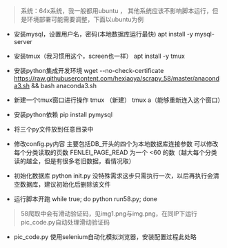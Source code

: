 ﻿> 系统：64x系统，我一般都用ubuntu ， 其他系统应该不影响脚本运行，但是环境部署可能需要调整，下面以ubuntu为例

- 安装mysql，设置用户名，密码(本地数据库运行最快)
apt install -y mysql-server
- 安装tmux（我习惯用这个，screen也一样）
apt install -y tmux
- 安装python集成开发环境
wget --no-check-certificate https://raw.githubusercontent.com/hexiaoya/scrapy_58/master/anaconda3.sh && bash anaconda3.sh
- 新建一个tmux窗口进行操作
tmux （新建）
tmux a（能够重新连入这个窗口）

- 安装python依赖
pip install pymysql

- 将三个py文件放到任意目录中

- 修改config.py内容
主要包括DB_开头的四个为本地数据库连接参数
可以修改每个分类读取的页数 FENLEI_PAGE_READ 为一个 <60 的数（越大每个分类读的越全，但是有很多老旧数据，看情况取）

- 初始化数据库
python init.py
没特殊需求这步只需执行一次，以后再执行会清空数据库，建议初始化后删除该文件

- 运行脚本开跑
while true; do python run58.py; done


> 58爬取中会有滑动验证码，见img1.png与img.png，在同IP下运行pic_code.py自动处理滑动验证码

- pic_code.py 使用selenium自动化模拟浏览器，安装配置过程此处略
